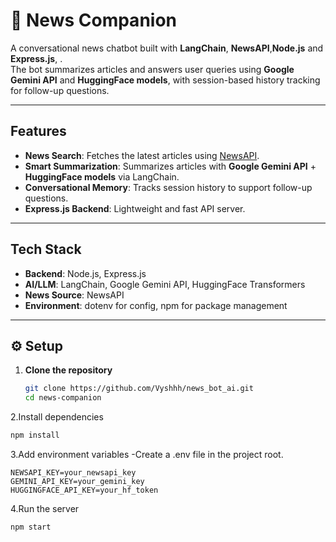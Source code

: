 # 📰 News Companion

A conversational news chatbot built with **LangChain**, **NewsAPI**,**Node.js** and **Express.js**, .  
The bot summarizes articles and answers user queries using **Google Gemini API** and **HuggingFace models**, with session-based history tracking for follow-up questions.

---

##  Features
-  **News Search**: Fetches the latest articles using [NewsAPI](https://newsapi.org/).  
-  **Smart Summarization**: Summarizes articles with **Google Gemini API** + **HuggingFace models** via LangChain.  
-  **Conversational Memory**: Tracks session history to support follow-up questions.  
-  **Express.js Backend**: Lightweight and fast API server.  

---

## Tech Stack
- **Backend**: Node.js, Express.js  
- **AI/LLM**: LangChain, Google Gemini API, HuggingFace Transformers  
- **News Source**: NewsAPI  
- **Environment**: dotenv for config, npm for package management  

---

## ⚙️ Setup

1. **Clone the repository**  
   ```bash
   git clone https://github.com/Vyshhh/news_bot_ai.git
   cd news-companion
   ```
2.Install dependencies
```bash
npm install
```
3.Add environment variables
-Create a .env file in the project root.
```env
NEWSAPI_KEY=your_newsapi_key
GEMINI_API_KEY=your_gemini_key
HUGGINGFACE_API_KEY=your_hf_token
```
4.Run the server
```bash
npm start

